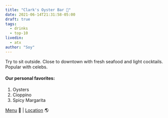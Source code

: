 ```yaml
---
title: "Clark's Oyster Bar 🥃"
date: 2021-06-14T21:31:58-05:00
draft: true
tags:
  - drinks
  - top-10
livedin:
  - atx
author: "Soy"
---
```


Try to sit outside. Close to downtown with fresh seafood and light cocktails. Popular with celebs.

#### Our personal favorites:

1. Oysters
2. Cioppino
3. Spicy Margarita

[Menu](https://clarksaustin.com/wp-content/uploads/2020/05/Clarks_Dinner.pdf) 📖  |  [Location](https://goo.gl/maps/RB3ijNinvwVJVnGy7) 🌎
